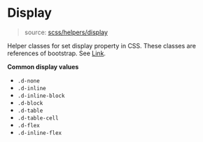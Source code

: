 # Display

> source:  [scss/helpers/display](../../src/scss/helpers/_display.scss)

Helper classes for set display property in CSS. These classes are references of bootstrap. See [Link](https://getbootstrap.com/docs/4.0/utilities/display/).

**Common display values**

- `.d-none`
- `.d-inline`
- `.d-inline-block`
- `.d-block`
- `.d-table`
- `.d-table-cell`
- `.d-flex`
- `.d-inline-flex`
